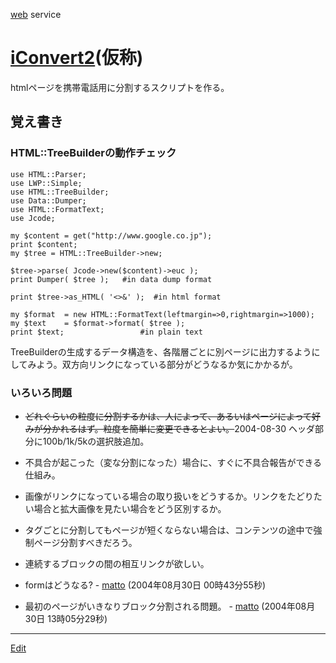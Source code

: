 ---
---
[web](/web) service
# [iConvert2](/iConvert2)(仮称)
htmlページを携帯電話用に分割するスクリプトを作る。
## 覚え書き
### HTML::TreeBuilderの動作チェック
```
use HTML::Parser;
use LWP::Simple;
use HTML::TreeBuilder;
use Data::Dumper;
use HTML::FormatText;
use Jcode;

my $content = get("http://www.google.co.jp");
print $content;
my $tree = HTML::TreeBuilder->new;

$tree->parse( Jcode->new($content)->euc );
print Dumper( $tree );   #in data dump format

print $tree->as_HTML( '<>&' );  #in html format

my $format  = new HTML::FormatText(leftmargin=>0,rightmargin=>1000);
my $text    = $format->format( $tree );
print $text;                 #in plain text
```
TreeBuilderの生成するデータ構造を、各階層ごとに別ページに出力するようにしてみよう。双方向リンクになっている部分がどうなるか気にかかるが。
### いろいろ問題
* ~~どれぐらいの粒度に分割するかは、人によって、あるいはページによって好みが分かれるはず。粒度を簡単に変更できるとよい。~~2004-08-30 ヘッダ部分に100b/1k/5kの選択肢追加。
* 不具合が起こった（変な分割になった）場合に、すぐに不具合報告ができる仕組み。
* 画像がリンクになっている場合の取り扱いをどうするか。リンクをたどりたい場合と拡大画像を見たい場合をどう区別するか。
* タグごとに分割してもページが短くならない場合は、コンテンツの途中で強制ページ分割すべきだろう。
* 連続するブロックの間の相互リンクが欲しい。

* formはどうなる? - [matto](/matto) (2004年08月30日 00時43分55秒)
* 最初のページがいきなりブロック分割される問題。 - [matto](/matto) (2004年08月30日 13時05分29秒)
<!--  -->



----
[Edit](https://github.com/vitroid/vitroid.github.io/edit/master/MD/iConvert2.md)
